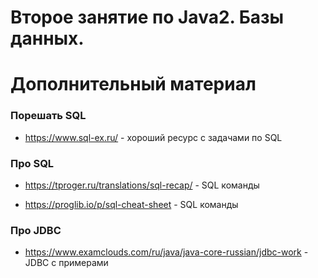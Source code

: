 # Второе занятие по Java2. Базы данных.
# Дополнительный материал
### Порешать SQL

- https://www.sql-ex.ru/ - хороший ресурс с задачами по SQL

### Про SQL

- https://tproger.ru/translations/sql-recap/ - SQL команды

- https://proglib.io/p/sql-cheat-sheet - SQL команды

### Про JDBC

- https://www.examclouds.com/ru/java/java-core-russian/jdbc-work - JDBC с примерами